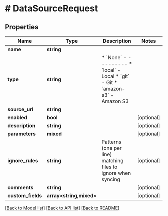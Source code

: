 # # DataSourceRequest

## Properties

Name | Type | Description | Notes
------------ | ------------- | ------------- | -------------
**name** | **string** |  |
**type** | **string** | * &#x60;None&#x60; - --------- * &#x60;local&#x60; - Local * &#x60;git&#x60; - Git * &#x60;amazon-s3&#x60; - Amazon S3 |
**source_url** | **string** |  |
**enabled** | **bool** |  | [optional]
**description** | **string** |  | [optional]
**parameters** | **mixed** |  | [optional]
**ignore_rules** | **string** | Patterns (one per line) matching files to ignore when syncing | [optional]
**comments** | **string** |  | [optional]
**custom_fields** | **array<string,mixed>** |  | [optional]

[[Back to Model list]](../../README.md#models) [[Back to API list]](../../README.md#endpoints) [[Back to README]](../../README.md)
